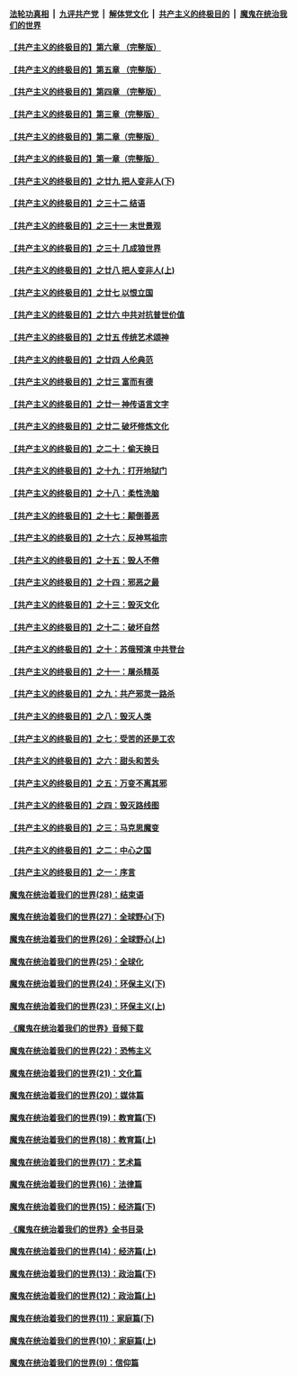 ####  [法轮功真相](../../../../basic/blob/master/README.md?t=12310113) &nbsp;|&nbsp; [九评共产党](../../../../9ping.md/blob/master/README.md?t=12310113) &nbsp;|&nbsp; [解体党文化](../../../../jtdwh.md/blob/master/README.md?t=12310113)  &nbsp;|&nbsp; [共产主义的终极目的](../../../../gczydzjmd.md/blob/master/README.md?t=12310113) &nbsp;|&nbsp; [魔鬼在统治我们的世界](../../../../mgztzwmdsj.md/blob/master/README.md?t=12310113) 

#### [【共产主义的终极目的】第六章 （完整版）](../pages/nsc422/n11428913.md?t=12310113) 

#### [【共产主义的终极目的】第五章 （完整版）](../pages/nsc422/n11428912.md?t=12310113) 

#### [【共产主义的终极目的】第四章 （完整版）](../pages/nsc422/n11428907.md?t=12310113) 

#### [【共产主义的终极目的】第三章（完整版）](../pages/nsc422/n11428848.md?t=12310113) 

#### [【共产主义的终极目的】第二章（完整版）](../pages/nsc422/n11428831.md?t=12310113) 

#### [【共产主义的终极目的】第一章（完整版）](../pages/nsc422/n11417651.md?t=12310113) 

#### [【共产主义的终极目的】之廿九 把人变非人(下)](../pages/nsc422/n11344140.md?t=12310113) 

#### [【共产主义的终极目的】之三十二 结语](../pages/nsc422/n11360535.md?t=12310113) 

#### [【共产主义的终极目的】之三十一 末世景观](../pages/nsc422/n11351129.md?t=12310113) 

#### [【共产主义的终极目的】之三十 几成狼世界](../pages/nsc422/n11348280.md?t=12310113) 

#### [【共产主义的终极目的】之廿八 把人变非人(上)](../pages/nsc422/n11340492.md?t=12310113) 

#### [【共产主义的终极目的】之廿七 以恨立国](../pages/nsc422/n11336944.md?t=12310113) 

#### [【共产主义的终极目的】之廿六 中共对抗普世价值](../pages/nsc422/n11324785.md?t=12310113) 

#### [【共产主义的终极目的】之廿五 传统艺术颂神](../pages/nsc422/n11296396.md?t=12310113) 

#### [【共产主义的终极目的】之廿四 人伦典范](../pages/nsc422/n11296397.md?t=12310113) 

#### [【共产主义的终极目的】之廿三 富而有德](../pages/nsc422/n11283598.md?t=12310113) 

#### [【共产主义的终极目的】之廿一 神传语言文字](../pages/nsc422/n11263265.md?t=12310113) 

#### [【共产主义的终极目的】之廿二 破坏修炼文化](../pages/nsc422/n11245728.md?t=12310113) 

#### [【共产主义的终极目的】之二十：偷天换日](../pages/nsc422/n11238846.md?t=12310113) 

#### [【共产主义的终极目的】之十九：打开地狱门](../pages/nsc422/n11206376.md?t=12310113) 

#### [【共产主义的终极目的】之十八：柔性洗脑](../pages/nsc422/n11199994.md?t=12310113) 

#### [【共产主义的终极目的】之十七：颠倒善恶](../pages/nsc422/n11179782.md?t=12310113) 

#### [【共产主义的终极目的】之十六：反神骂祖宗](../pages/nsc422/n11166798.md?t=12310113) 

#### [【共产主义的终极目的】之十五：毁人不倦](../pages/nsc422/n11166792.md?t=12310113) 

#### [【共产主义的终极目的】之十四：邪恶之最](../pages/nsc422/n11150249.md?t=12310113) 

#### [【共产主义的终极目的】之十三：毁灭文化](../pages/nsc422/n11135227.md?t=12310113) 

#### [【共产主义的终极目的】之十二：破坏自然](../pages/nsc422/n11135214.md?t=12310113) 

#### [【共产主义的终极目的】之十：苏俄预演 中共登台](../pages/nsc422/n11118424.md?t=12310113) 

#### [【共产主义的终极目的】之十一：屠杀精英](../pages/nsc422/n11118442.md?t=12310113) 

#### [【共产主义的终极目的】之九：共产邪灵一路杀](../pages/nsc422/n11114139.md?t=12310113) 

#### [【共产主义的终极目的】之八：毁灭人类](../pages/nsc422/n11108503.md?t=12310113) 

#### [【共产主义的终极目的】之七：受苦的还是工农](../pages/nsc422/n11101809.md?t=12310113) 

#### [【共产主义的终极目的】之六：甜头和苦头](../pages/nsc422/n11096971.md?t=12310113) 

#### [【共产主义的终极目的】之五：万变不离其邪](../pages/nsc422/n11091285.md?t=12310113) 

#### [【共产主义的终极目的】之四：毁灭路线图](../pages/nsc422/n11086284.md?t=12310113) 

#### [【共产主义的终极目的】之三：马克思魔变](../pages/nsc422/n11061941.md?t=12310113) 

#### [【共产主义的终极目的】之二：中心之国](../pages/nsc422/n11047728.md?t=12310113) 

#### [【共产主义的终极目的】之一：序言](../pages/nsc422/n11086077.md?t=12310113) 

#### [魔鬼在统治着我们的世界(28)：结束语](../pages/nsc422/n10936246.md?t=12310113) 

#### [魔鬼在统治着我们的世界(27)：全球野心(下)](../pages/nsc422/n10928319.md?t=12310113) 

#### [魔鬼在统治着我们的世界(26)：全球野心(上)](../pages/nsc422/n10900318.md?t=12310113) 

#### [魔鬼在统治着我们的世界(25)：全球化](../pages/nsc422/n10788205.md?t=12310113) 

#### [魔鬼在统治着我们的世界(24)：环保主义(下)](../pages/nsc422/n10695307.md?t=12310113) 

#### [魔鬼在统治着我们的世界(23)：环保主义(上)](../pages/nsc422/n10688613.md?t=12310113) 

#### [《魔鬼在统治着我们的世界》音频下载](../pages/nsc422/n10635553.md?t=12310113) 

#### [魔鬼在统治着我们的世界(22)：恐怖主义](../pages/nsc422/n10614727.md?t=12310113) 

#### [魔鬼在统治着我们的世界(21)：文化篇](../pages/nsc422/n10597706.md?t=12310113) 

#### [魔鬼在统治着我们的世界(20)：媒体篇](../pages/nsc422/n10586579.md?t=12310113) 

#### [魔鬼在统治着我们的世界(19)：教育篇(下)](../pages/nsc422/n10564808.md?t=12310113) 

#### [魔鬼在统治着我们的世界(18)：教育篇(上)](../pages/nsc422/n10526970.md?t=12310113) 

#### [魔鬼在统治着我们的世界(17)：艺术篇](../pages/nsc422/n10499093.md?t=12310113) 

#### [魔鬼在统治着我们的世界(16)：法律篇](../pages/nsc422/n10485969.md?t=12310113) 

#### [魔鬼在统治着我们的世界(15)：经济篇(下)](../pages/nsc422/n10469975.md?t=12310113) 

#### [《魔鬼在统治着我们的世界》全书目录](../pages/nsc422/n10464261.md?t=12310113) 

#### [魔鬼在统治着我们的世界(14)：经济篇(上)](../pages/nsc422/n10457370.md?t=12310113) 

#### [魔鬼在统治着我们的世界(13)：政治篇(下)](../pages/nsc422/n10448270.md?t=12310113) 

#### [魔鬼在统治着我们的世界(12)：政治篇(上)](../pages/nsc422/n10444576.md?t=12310113) 

#### [魔鬼在统治着我们的世界(11)：家庭篇(下)](../pages/nsc422/n10440961.md?t=12310113) 

#### [魔鬼在统治着我们的世界(10)：家庭篇(上)](../pages/nsc422/n10435448.md?t=12310113) 

#### [魔鬼在统治着我们的世界(9)：信仰篇](../pages/nsc422/n10432159.md?t=12310113) 


